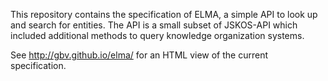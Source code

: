 This repository contains the specification of ELMA, a simple API to look up and
search for entities. The API is a small subset of JSKOS-API which included
additional methods to query knowledge organization systems.

See <http://gbv.github.io/elma/> for an HTML view of the current specification.

